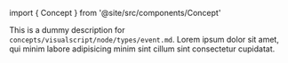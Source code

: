 import { Concept } from '@site/src/components/Concept'

<Concept
  title    = "node/types/event"
  kind     = "Core"
  category = "Visualscript"
  block    = {true}>
This is a dummy description for `concepts/visualscript/node/types/event.md`.
Lorem ipsum dolor sit amet, qui minim labore adipisicing minim sint cillum sint consectetur cupidatat.
</Concept>


